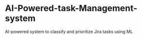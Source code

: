# AI-Powered-task-Management-system
 AI-powered system to classify and prioritize Jira tasks using ML
